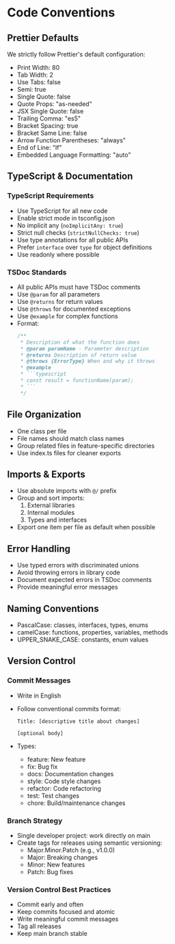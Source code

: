 # Code Conventions

## Prettier Defaults

We strictly follow Prettier's default configuration:

- Print Width: 80
- Tab Width: 2
- Use Tabs: false
- Semi: true
- Single Quote: false
- Quote Props: "as-needed"
- JSX Single Quote: false
- Trailing Comma: "es5"
- Bracket Spacing: true
- Bracket Same Line: false
- Arrow Function Parentheses: "always"
- End of Line: "lf"
- Embedded Language Formatting: "auto"

## TypeScript & Documentation

### TypeScript Requirements

- Use TypeScript for all new code
- Enable strict mode in tsconfig.json
- No implicit any (`noImplicitAny: true`)
- Strict null checks (`strictNullChecks: true`)
- Use type annotations for all public APIs
- Prefer `interface` over `type` for object definitions
- Use readonly where possible

### TSDoc Standards

- All public APIs must have TSDoc comments
- Use `@param` for all parameters
- Use `@returns` for return values
- Use `@throws` for documented exceptions
- Use `@example` for complex functions
- Format:
  ````typescript
  /**
   * Description of what the function does
   * @param paramName - Parameter description
   * @returns Description of return value
   * @throws {ErrorType} When and why it throws
   * @example
   * ```typescript
   * const result = functionName(param);
   * ```
   */
  ````

## File Organization

- One class per file
- File names should match class names
- Group related files in feature-specific directories
- Use index.ts files for cleaner exports

## Imports & Exports

- Use absolute imports with `@/` prefix
- Group and sort imports:
  1. External libraries
  2. Internal modules
  3. Types and interfaces
- Export one item per file as default when possible

## Error Handling

- Use typed errors with discriminated unions
- Avoid throwing errors in library code
- Document expected errors in TSDoc comments
- Provide meaningful error messages

## Naming Conventions

- PascalCase: classes, interfaces, types, enums
- camelCase: functions, properties, variables, methods
- UPPER_SNAKE_CASE: constants, enum values

## Version Control

### Commit Messages

- Write in English
- Follow conventional commits format:

  ```
  Title: [descriptive title about changes]

  [optional body]
  ```

- Types:
  - feature: New feature
  - fix: Bug fix
  - docs: Documentation changes
  - style: Code style changes
  - refactor: Code refactoring
  - test: Test changes
  - chore: Build/maintenance changes

### Branch Strategy

- Single developer project: work directly on main
- Create tags for releases using semantic versioning:
  - Major.Minor.Patch (e.g., v1.0.0)
  - Major: Breaking changes
  - Minor: New features
  - Patch: Bug fixes

### Version Control Best Practices

- Commit early and often
- Keep commits focused and atomic
- Write meaningful commit messages
- Tag all releases
- Keep main branch stable
